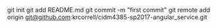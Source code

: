 git init
git add README.md
git commit -m "first commit"
git remote add origin git@github.com:krcorrell/cidm4385-sp2017-angular_service.git